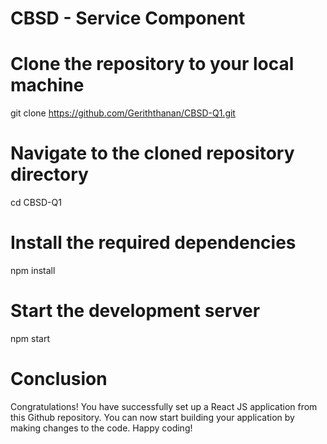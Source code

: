 # CBSD - Service Component

# Clone the repository to your local machine
git clone https://github.com/Geriththanan/CBSD-Q1.git

# Navigate to the cloned repository directory
cd CBSD-Q1

# Install the required dependencies
npm install

# Start the development server
npm start

# Conclusion
Congratulations! You have successfully set up a React JS application from this Github repository. You can now start building your application by making changes to the code. Happy coding!
